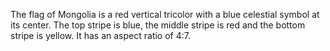 The flag of Mongolia is a red vertical tricolor with a blue celestial symbol at its center. The top stripe is blue, the middle stripe is red and the bottom stripe is yellow. It has an aspect ratio of 4:7.